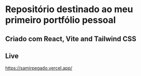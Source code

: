 # Repositório destinado ao meu primeiro portfólio pessoal

## Criado com React, Vite and Tailwind CSS


## Live
https://samirpegado.vercel.app/